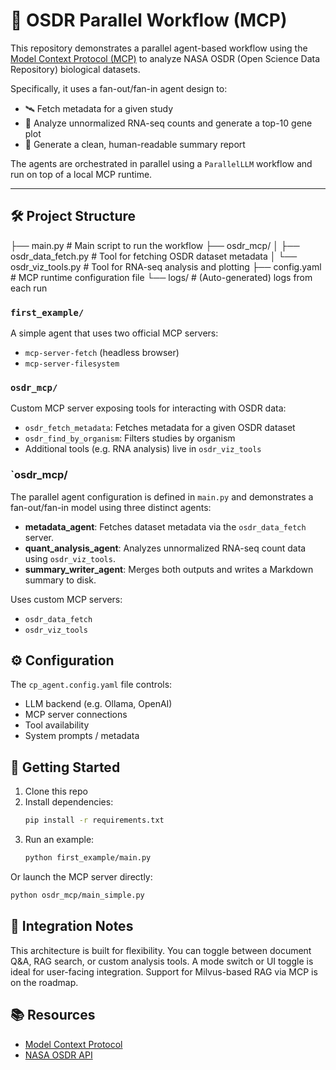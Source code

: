 # 🧠 OSDR Parallel Workflow (MCP)

This repository demonstrates a parallel agent-based workflow using the [Model Context Protocol (MCP)](https://modelcontext.org/) to analyze NASA OSDR (Open Science Data Repository) biological datasets.

Specifically, it uses a fan-out/fan-in agent design to:
- 🛰 Fetch metadata for a given study
- 🧬 Analyze unnormalized RNA-seq counts and generate a top-10 gene plot
- 📄 Generate a clean, human-readable summary report

The agents are orchestrated in parallel using a `ParallelLLM` workflow and run on top of a local MCP runtime.

---

## 🛠 Project Structure
├── main.py                  # Main script to run the workflow
├── osdr_mcp/
│   ├── osdr_data_fetch.py   # Tool for fetching OSDR dataset metadata
│   └── osdr_viz_tools.py    # Tool for RNA-seq analysis and plotting
├── config.yaml              # MCP runtime configuration file
└── logs/                    # (Auto-generated) logs from each run

### `first_example/`
A simple agent that uses two official MCP servers:
- `mcp-server-fetch` (headless browser)
- `mcp-server-filesystem`

### `osdr_mcp/`
Custom MCP server exposing tools for interacting with OSDR data:
- `osdr_fetch_metadata`: Fetches metadata for a given OSDR dataset
- `osdr_find_by_organism`: Filters studies by organism
- Additional tools (e.g. RNA analysis) live in `osdr_viz_tools`

### `osdr_mcp/
The parallel agent configuration is defined in `main.py` and demonstrates a fan-out/fan-in model using three distinct agents:
- **metadata_agent**: Fetches dataset metadata via the `osdr_data_fetch` server.
- **quant_analysis_agent**: Analyzes unnormalized RNA-seq count data using `osdr_viz_tools`.
- **summary_writer_agent**: Merges both outputs and writes a Markdown summary to disk.


Uses custom MCP servers:  
- `osdr_data_fetch`  
- `osdr_viz_tools`

## ⚙️ Configuration

The `cp_agent.config.yaml` file controls:
- LLM backend (e.g. Ollama, OpenAI)
- MCP server connections
- Tool availability
- System prompts / metadata

## 🚀 Getting Started

1. Clone this repo
2. Install dependencies:
   ```bash
   pip install -r requirements.txt
   ```
3. Run an example:
   ```bash
   python first_example/main.py
   ```

Or launch the MCP server directly:
```bash
python osdr_mcp/main_simple.py
```

## 🧩 Integration Notes

This architecture is built for flexibility. You can toggle between document Q&A, RAG search, or custom analysis tools. A mode switch or UI toggle is ideal for user-facing integration. Support for Milvus-based RAG via MCP is on the roadmap.

## 📚 Resources

- [Model Context Protocol](https://modelcontext.org/)
- [NASA OSDR API](https://visualization.osdr.nasa.gov/biodata/api/v2/dataset/)
